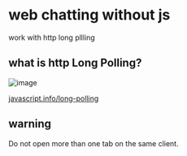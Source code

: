 # web chatting without js

work with http long pllling

## what is http Long Polling?

![image](https://i.stack.imgur.com/TzJFc.jpg)

[javascript.info/long-polling](https://javascript.info/long-polling)

## warning

Do not open more than one tab on the same client.
